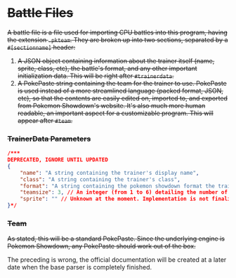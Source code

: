# ~~Battle Files~~

~~A battle file is a file used for importing CPU battles into this program, having the extension `.pkteam`. They are broken up into two sections, separated by a `#[sectionname]` header:~~
1. ~~A JSON object containing information about the trainer itself (name, sprite, class, etc), the battle's format, and any other important initialization data. This will be right after `#trainerdata`.~~
2. ~~A PokePaste string containing the team for the trainer to use. PokePaste is used instead of a more streamlined language (packed format, JSON, etc), so that the contents are easily edited on, imported to, and exported from Pokemon Showdown's website. It's also much more human readable, an important aspect for a customizable program. This will appear after `#team`.~~

### ~~TrainerData Parameters~~

```json
/***
DEPRECATED, IGNORE UNTIL UPDATED
{
    "name": "A string containing the trainer's display name",
    "class": "A string containing the trainer's class",
    "format": "A string containing the pokemon showdown format the trainer will use in the fight",
    "teamsize": 3, // An integer (from 1 to 6) detailing the number of pokemon the trainer will use
    "sprite": "" // Unknown at the moment. Implementation is not finalized for spritework yet.
}*/
```

### ~~Team~~

~~As stated, this will be a standard PokePaste. Since the underlying engine is Pokemon Showdown, any PokePaste should work out of the box.~~

The preceding is wrong, the official documentation will be created at a later date when the base parser is completely finished.